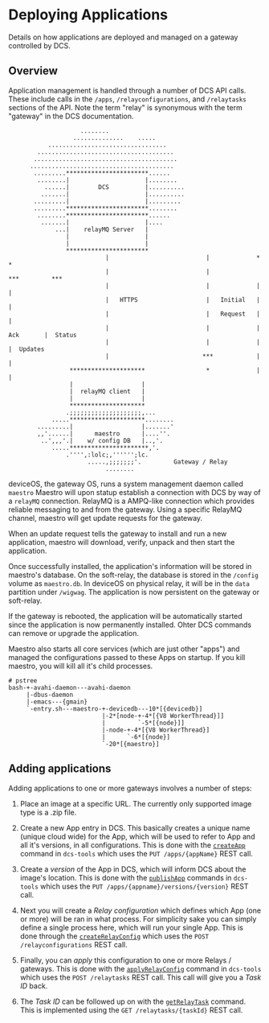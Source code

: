 
# Deploying Applications

Details on how applications are deployed and managed on a gateway controlled by DCS.

## Overview

Application management is handled through a number of DCS API calls. These include calls in the `/apps`, `/relayconfigurations`, and `/relaytasks` sections of the API.  Note the term "relay" is synonymous with the term "gateway" in the DCS documentation.

```
                    ........                          
                  ..............    .....              
           .................................           
        ......................................         
       ........................................             
      ........................................         
       .........***********************......          
        ........|                     |........        
          ......|        DCS          |..........      
         .......|                     |..........      
       .........|                     |.........       
       .........***********************........        
        ........***********************......          
         .......|                     |....            
             ...|    relayMQ Server   |                
                |                     |                
                |                     |                
                ***********************                
                           |                           |             *           *
                           |                           |            ***         ***
                           |                           |             |           |
                           |   HTTPS                   |   Initial   |           |
                           |                           |   Request   |           |
                           |                           |             | Ack       |  Status 
                           |                           |             |           |  Updates
                           |                          ***            |           |
                 *********************                 *             |           |
                 |                   |                
                 |  relayMQ client   |                
                 |                   |               
                 *********************               
                .;;;;;;;;;;;;;;;;;;;;,...              
            .....*********************........        
        .........|                   |.......'        
        ,,'......|      maestro      |....''.         
         ..',,,'.|    w/ config DB   |..,'.           
            .....**********************,'.             
                .'''',:lolc;,'''''';lc.                
                      .....,;;;;;;;'.         Gateway / Relay
                           ........       
```

deviceOS, the gateway OS, runs a system management daemon called `maestro` Maestro will upon statup establish
a connection with DCS by way of a `relayMQ` connection. RelayMQ is a AMPQ-like connection which provides reliable 
messaging to and from the gateway.  Using a specific RelayMQ channel, maestro will get update requests for
the gateway.

When an update request tells the gateway to install and run a new application, maestro will download, verify, unpack and then start the application. 

Once successfully installed, the application's information will be stored in maestro's database. On the soft-relay, the database is stored in the `/config` volume as `maestro.db`. In deviceOS on physical relay, it will be in the `data` partition under `/wigwag`. The application is now persistent on the gateway or soft-relay.

If the gateway is rebooted, the application will be automatically started since the application is now permanently installed. Ohter DCS commands can remove or upgrade the application.

Maestro also starts all core services (which are just other "apps") and managed the configurations passed to these Apps on startup. If you kill maestro, you will kill all it's child processes.

```
# pstree
bash-+-avahi-daemon---avahi-daemon
     |-dbus-daemon
     |-emacs---{gmain}
     `-entry.sh---maestro-+-devicedb---10*[{devicedb}]
                          |-2*[node-+-4*[{V8 WorkerThread}]]
                          |         `-5*[{node}]]
                          |-node-+-4*[{V8 WorkerThread}]
                          |      `-6*[{node}]
                          `-20*[{maestro}]
```

## Adding applications 

Adding applications to one or more gateways involves a number of steps:

1. Place an image at a specific URL. The currently only supported image type is a .zip file.

1. Create a new App entry in DCS. This basically creates a unique name (unique cloud wide) for 
the App, which will be used to refer to App and all it's versions, in all configurations. This is done
with the [`createApp`](https://github.com/armPelionEdge/enterprise-tools#createapp) command in `dcs-tools` which uses the `PUT /apps/{appName}` REST call. 

1. Create a _version_ of the App in DCS, which will inform DCS about the image's location. 
This is done with the [`publishApp`](https://github.com/armPelionEdge/enterprise-tools#publishapp) commands in `dcs-tools` which uses
the `PUT /apps/{appname}/versions/{version}` REST call.

1. Next you will create a _Relay configuration_ which defines which App (one or more) will be ran in what process. For simplicity sake
you can simply define a single process here, which will run your single App. This is done through the [`createRelayConfig`](https://github.com/armPelionEdge/enterprise-tools#createrelayconfig)
which uses the `POST /relayconfigurations` REST call.

1. Finally, you can _apply_ this configuration to one or more Relays / gateways. This is done with the [`applyRelayConfig`](https://github.com/armPelionEdge/enterprise-tools#applyrelayconfig) command
in `dcs-tools` which uses the `POST /relaytasks` REST call. This call will give you a _Task ID_ back. 

1. The _Task ID_ can be followed up on with the [`getRelayTask`](https://github.com/armPelionEdge/enterprise-tools#getrelaytask) command. This is implemented
using the `GET /relaytasks/{taskId}` REST call. 

